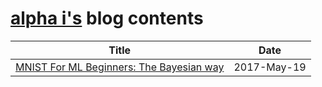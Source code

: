 # [alpha i's](http://alpha-i.co/) blog contents

| Title        | Date           |
| ------------ |:-------------:|
|[MNIST For ML Beginners: The Bayesian way](notebooks/MNIST_For_ML_Beginners_The_Bayesian_Way.ipynb)      | 2017-May-19 |
